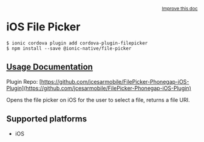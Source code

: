 <a style="float:right;font-size:12px;" href="http://github.com/ionic-team/ionic-native/edit/master/src/@ionic-native/plugins/file-picker/index.ts#L8">
  Improve this doc
</a>

# iOS File Picker

```
$ ionic cordova plugin add cordova-plugin-filepicker
$ npm install --save @ionic-native/file-picker
```

## [Usage Documentation](https://ionicframework.com/docs/native/file-picker/)

Plugin Repo: [https://github.com/jcesarmobile/FilePicker-Phonegap-iOS-Plugin](https://github.com/jcesarmobile/FilePicker-Phonegap-iOS-Plugin)

Opens the file picker on iOS for the user to select a file, returns a file URI.

## Supported platforms
- iOS



